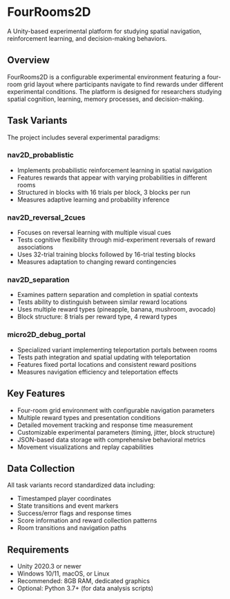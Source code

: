 # FourRooms2D

A Unity-based experimental platform for studying spatial navigation, reinforcement learning, and decision-making behaviors.

## Overview

FourRooms2D is a configurable experimental environment featuring a four-room grid layout where participants navigate to find rewards under different experimental conditions. The platform is designed for researchers studying spatial cognition, learning, memory processes, and decision-making.

## Task Variants

The project includes several experimental paradigms:

### nav2D_probablistic
- Implements probabilistic reinforcement learning in spatial navigation
- Features rewards that appear with varying probabilities in different rooms
- Structured in blocks with 16 trials per block, 3 blocks per run
- Measures adaptive learning and probability inference

### nav2D_reversal_2cues
- Focuses on reversal learning with multiple visual cues
- Tests cognitive flexibility through mid-experiment reversals of reward associations
- Uses 32-trial training blocks followed by 16-trial testing blocks
- Measures adaptation to changing reward contingencies

### nav2D_separation
- Examines pattern separation and completion in spatial contexts
- Tests ability to distinguish between similar reward locations
- Uses multiple reward types (pineapple, banana, mushroom, avocado)
- Block structure: 8 trials per reward type, 4 reward types

### micro2D_debug_portal
- Specialized variant implementing teleportation portals between rooms
- Tests path integration and spatial updating with teleportation
- Features fixed portal locations and consistent reward positions
- Measures navigation efficiency and teleportation effects

## Key Features

- Four-room grid environment with configurable navigation parameters
- Multiple reward types and presentation conditions
- Detailed movement tracking and response time measurement
- Customizable experimental parameters (timing, jitter, block structure)
- JSON-based data storage with comprehensive behavioral metrics
- Movement visualizations and replay capabilities

## Data Collection

All task variants record standardized data including:
- Timestamped player coordinates
- State transitions and event markers
- Success/error flags and response times
- Score information and reward collection patterns
- Room transitions and navigation paths

## Requirements

- Unity 2020.3 or newer
- Windows 10/11, macOS, or Linux
- Recommended: 8GB RAM, dedicated graphics
- Optional: Python 3.7+ (for data analysis scripts)

